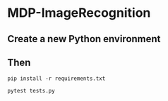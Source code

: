 # MDP-ImageRecognition

## Create a new Python environment
## Then

```
pip install -r requirements.txt
```
```
pytest tests.py
```

